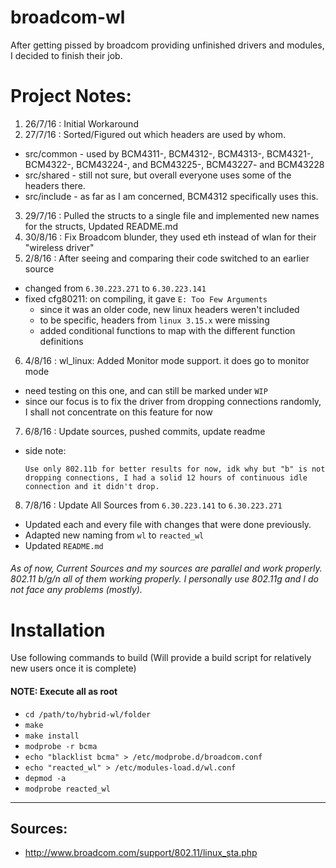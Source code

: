 # broadcom-wl
After getting pissed by broadcom providing unfinished drivers and modules, I decided to finish their job.

# Project Notes:
1. 26/7/16 : Initial Workaround
2. 27/7/16 : Sorted/Figured out which headers are used by whom.
  * src/common - used by BCM4311-, BCM4312-, BCM4313-, BCM4321-, BCM4322-, BCM43224-, and BCM43225-, BCM43227- and BCM43228
  * src/shared - still not sure, but overall everyone uses some of the headers there.
  * src/include - as far as I am concerned, BCM4312 specifically uses this.			
3. 29/7/16 : Pulled the structs to a single file and implemented new names for the structs, Updated README.md
4. 30/8/16 : Fix Broadcom blunder, they used eth instead of wlan for their "wireless driver"
5. 2/8/16 : After seeing and comparing their code switched to an earlier source
  * changed from `6.30.223.271` to `6.30.223.141`
  * fixed cfg80211: on compiling, it gave `E: Too Few Arguments`
    * since it was an older code, new linux headers weren't included
    * to be specific, headers from `linux 3.15.x` were missing
    * added conditional functions to map with the different function definitions
6. 4/8/16 : wl_linux: Added Monitor mode support. it does go to monitor mode
  * need testing on this one, and can still be marked under `WIP`
  * since our focus is to fix the driver from dropping connections randomly, I shall not concentrate on this feature for now
7. 6/8/16 : Update sources, pushed commits, update readme
  * side note:
    ```
    Use only 802.11b for better results for now, idk why but "b" is not dropping connections, I had a solid 12 hours of continuous idle connection and it didn't drop. 
    ```
8. 7/8/16 : Update All Sources from `6.30.223.141` to `6.30.223.271`
  * Updated each and every file with changes that were done previously.
  * Adapted new naming from `wl` to `reacted_wl`
  * Updated `README.md`
 
###### As of now, Current Sources and my sources are parallel and work properly. 802.11 b/g/n all of them working properly. I personally use 802.11g and I do not face any problems (mostly).

# Installation

Use following commands to build (Will provide a build script for relatively new users
once it is complete)

#### NOTE: Execute all as root

* `cd /path/to/hybrid-wl/folder`
* `make`
* `make install`
* `modprobe -r bcma`
* `echo "blacklist bcma" > /etc/modprobe.d/broadcom.conf`
* `echo "reacted_wl" > /etc/modules-load.d/wl.conf`
* `depmod -a`
* `modprobe reacted_wl`

--------------------------------------------------------------------------------------------------------------------------
## Sources:
* http://www.broadcom.com/support/802.11/linux_sta.php

